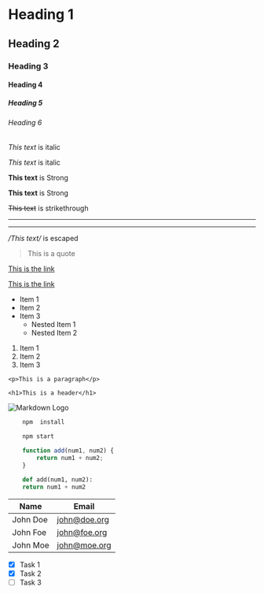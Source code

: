 <!-- From https://www.youtube.com/watch?v=HUBNt18RFbo -->

<!-- Headings -->
# Heading 1
## Heading 2
### Heading 3
#### Heading 4
##### Heading 5
###### Heading 6

<!-- Italics -->
*This text* is italic

_This text_ is italic

<!-- Strong-->
**This text** is Strong

__This text__ is Strong

<!-- Strikethrough -->
~~This text~~ is strikethrough

<!-- Horizontal Rule -->

---
___

<!-- Escape -->
*/This text/* is escaped

<!-- Blockquote -->
> This is a quote

<!-- Links -->
[This is the link](http://www.google.com)

[This is the link](http://www.google.com "This is the hover title")

<!-- UL-->
* Item 1
* Item 2
* Item 3
    * Nested Item 1
    * Nested Item 2


<!-- OL -->
1. Item 1
1. Item 2
1. Item 3

<!-- Inline Coode Block -->
`<p>This is a paragraph</p>`

`<h1>This is a header</h1>`


<!-- Image -->
![Markdown Logo](https://markdown-here.com/img/icon128.png)

<!-- Github Specific -->

<!-- Code Blocks -->
```bash
    npm  install
    
    npm start
```

```javascript
    function add(num1, num2) {
        return num1 + num2;
    }
```

```python
    def add(num1, num2):
    return num1 + num2
```

<!-- Tables -->
| Name     | Email         |
| -------- | ------------- |
| John Doe | john@doe.org  |
| John Foe | john@foe.org  |
| John Moe | john@moe.org  |

<!-- Task Lists -->
* [x] Task 1
* [x] Task 2
* [ ] Task 3
